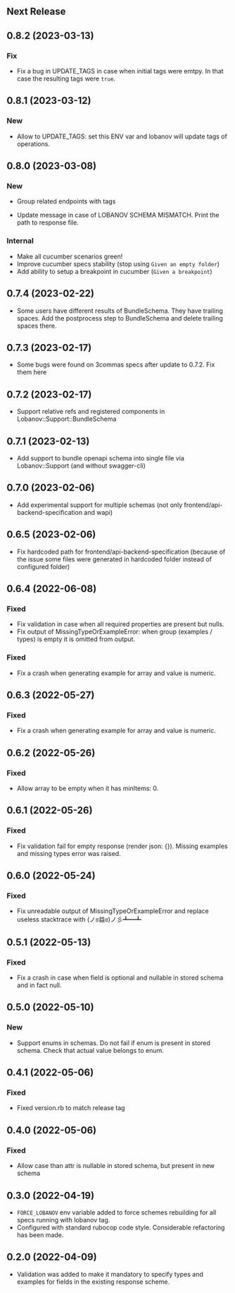 ## Next Release

## 0.8.2 (2023-03-13)
### Fix
* Fix a bug in UPDATE_TAGS in case when initial tags were emtpy.
In that case the resulting tags were `true`.

## 0.8.1 (2023-03-12)
### New
* Allow to UPDATE_TAGS:
set this ENV var and lobanov will update tags of operations.

## 0.8.0 (2023-03-08)
### New
* Group related endpoints with tags

* Update message in case of LOBANOV SCHEMA MISMATCH. 
Print the path to response file.

### Internal
* Make all cucumber scenarios green!
* Improve cucumber specs stability (stop using `Given an empty folder`)
* Add ability to setup a breakpoint in cucumber (`Given a breakpoint`)

## 0.7.4 (2023-02-22)

* Some users have different results of BundleSchema. They have trailing spaces. 
Add the postprocess step to BundleSchema and delete trailing spaces there.

## 0.7.3 (2023-02-17)

* Some bugs were found on 3commas specs after update to 0.7.2. Fix them here 

## 0.7.2 (2023-02-17)

* Support relative refs and registered components in Lobanov::Support::BundleSchema

## 0.7.1 (2023-02-13)

* Add support to bundle openapi schema into single file via Lobanov::Support (and without swagger-cli)

## 0.7.0 (2023-02-06)

* Add experimental support for multiple schemas (not only frontend/api-backend-specification and wapi)

## 0.6.5 (2023-02-06)

* Fix hardcoded path for frontend/api-backend-specification  (because of the issue some files were generated in hardcoded folder instead of configured folder)

## 0.6.4 (2022-06-08)

### Fixed

* Fix validation in case when all required properties are present but nulls.
* Fix output of MissingTypeOrExampleError: when group (examples / types) is empty it is omitted from output.

### Fixed

* Fix a crash when generating example for array and value is numeric.

## 0.6.3 (2022-05-27)

### Fixed

* Fix a crash when generating example for array and value is numeric.

## 0.6.2 (2022-05-26)

### Fixed

* Allow array to be empty when it has minItems: 0.

## 0.6.1 (2022-05-26)

### Fixed

* Fix validation fail for empty response (render json: {}). Missing examples and missing types error was raised.

## 0.6.0 (2022-05-24)

### Fixed

* Fix unreadable output of MissingTypeOrExampleError and replace useless stacktrace with (ノಠ益ಠ)ノ彡┻━┻

## 0.5.1 (2022-05-13)

### Fixed

* Fix a crash in case when field is optional and nullable in stored schema and in fact null.

## 0.5.0 (2022-05-10)

### New

* Support enums in schemas. Do not fail if enum is present in stored schema. Check that actual value belongs to enum.

## 0.4.1 (2022-05-06)

### Fixed

* Fixed version.rb to match release tag

## 0.4.0 (2022-05-06)

### Fixed

* Allow case than attr is nullable in stored schema, but present in new schema

## 0.3.0 (2022-04-19)

* `FORCE_LOBANOV` env variable added to force schemes rebuilding for all specs running with lobanov tag.
* Configured with standard rubocop code style. Considerable refactoring has been made.

## 0.2.0 (2022-04-09)

* Validation was added to make it mandatory to specify types and examples for fields in the existing response scheme.
